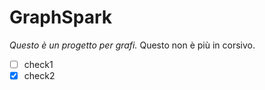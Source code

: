 # GraphSpark

*Questo è un progetto per grafi.* Questo non è più in corsivo. 

- [ ] check1
- [x] check2
